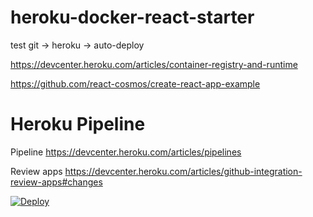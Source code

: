 ﻿# heroku-docker-react-starter

test git -> heroku -> auto-deploy

https://devcenter.heroku.com/articles/container-registry-and-runtime

https://github.com/react-cosmos/create-react-app-example


# Heroku Pipeline
Pipeline
https://devcenter.heroku.com/articles/pipelines

Review apps
https://devcenter.heroku.com/articles/github-integration-review-apps#changes

[![Deploy](https://www.herokucdn.com/deploy/button.png)](https://heroku.com/deploy)
